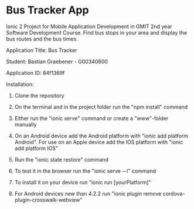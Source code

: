 # Bus Tracker App
Ionic 2 Project for Mobile Application Development in GMIT 2nd year Software Development Course.
Find bus stops in your area and display the bus routes and the bus times.


Application Title: Bus Tracker

Student: Bastian Graebener - G00340600

Application ID: 84f1369f


Installation:

1. Clone the repository
2. On the terminal and in the project folder run the "npm install" command
3. Either run the "ionic serve" command or create a "www"-folder manually
4. On an Android device add the Android platform with "ionic add platform Android". For use on an Apple device add the IOS platform with "ionic add platform IOS"
5. Run the "ionic state restore" command
6. To test it in the browser run the "ionic serve --l" command
7. To install it on your device run "ionic run [yourPlatform]"

8. For Android devices new than 4.2.2 run "ionic plugin remove cordova-plugin-crosswalk-webview"
